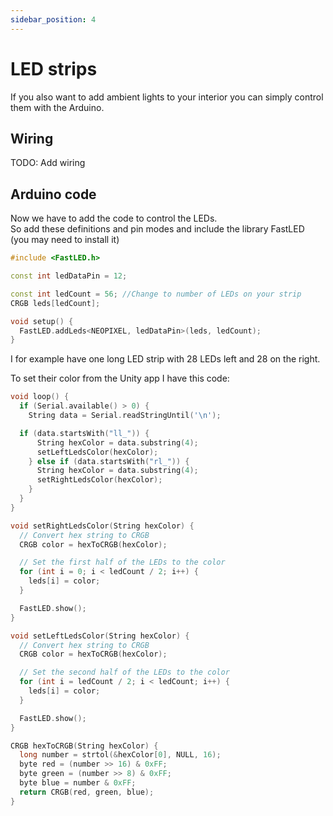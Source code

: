 ```yaml
---
sidebar_position: 4
---
```


# LED strips

If you also want to add ambient lights to your interior you can simply control them with the Arduino.

## Wiring
TODO: Add wiring

## Arduino code

Now we have to add the code to control the LEDs.\
So add these definitions and pin modes and include the library FastLED (you may need to install it)

```cpp
#include <FastLED.h>

const int ledDataPin = 12;

const int ledCount = 56; //Change to number of LEDs on your strip
CRGB leds[ledCount];

void setup() {
  FastLED.addLeds<NEOPIXEL, ledDataPin>(leds, ledCount);
}
```

I for example have one long LED strip with 28 LEDs left and 28 on the right.

To set their color from the Unity app I have this code:
```cpp
void loop() {
  if (Serial.available() > 0) {
    String data = Serial.readStringUntil('\n');

  if (data.startsWith("ll_")) {
      String hexColor = data.substring(4);
      setLeftLedsColor(hexColor);
    } else if (data.startsWith("rl_")) {
      String hexColor = data.substring(4);
      setRightLedsColor(hexColor);
    }
  }
}

void setRightLedsColor(String hexColor) {
  // Convert hex string to CRGB
  CRGB color = hexToCRGB(hexColor);

  // Set the first half of the LEDs to the color
  for (int i = 0; i < ledCount / 2; i++) {
    leds[i] = color;
  }

  FastLED.show();
}

void setLeftLedsColor(String hexColor) {
  // Convert hex string to CRGB
  CRGB color = hexToCRGB(hexColor);

  // Set the second half of the LEDs to the color
  for (int i = ledCount / 2; i < ledCount; i++) {
    leds[i] = color;
  }

  FastLED.show();
}

CRGB hexToCRGB(String hexColor) {
  long number = strtol(&hexColor[0], NULL, 16);
  byte red = (number >> 16) & 0xFF;
  byte green = (number >> 8) & 0xFF;
  byte blue = number & 0xFF;
  return CRGB(red, green, blue);
}
```